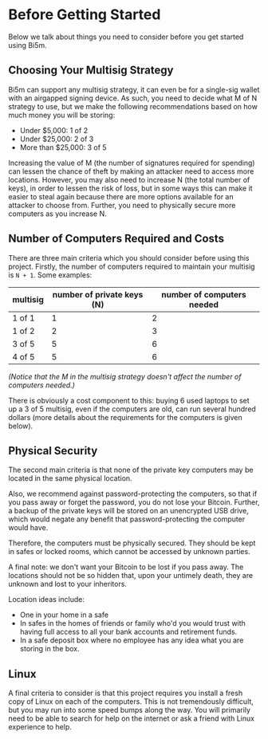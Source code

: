 # Before Getting Started

Below we talk about things you need to consider before you get started using
Bi5m.

## Choosing Your Multisig Strategy

Bi5m can support any multisig strategy, it can even be for a single-sig wallet
with an airgapped signing device. As such, you need to decide what M of N
strategy to use, but we make the following recommendations based on how much
money you will be storing:

* Under $5,000: 1 of 2
* Under $25,000: 2 of 3
* More than $25,000: 3 of 5

Increasing the value of M (the number of signatures required for spending) can
lessen the chance of theft by making an attacker need to access more locations.
However, you may also need to increase N (the total number of keys), in order
to lessen the risk of loss, but in some ways this can make it easier to steal
again because there are more options available for an attacker to choose from.
Further, you need to physically secure more computers as you increase N.

## Number of Computers Required and Costs

There are three main criteria which you should consider before using this
project. Firstly, the number of computers required to maintain your multisig is
`N + 1`. Some examples:

multisig | number of private keys (N) | number of computers needed
-------- | -------------------------- | --------------------------
1 of 1   | 1                          | 2
1 of 2   | 2                          | 3
3 of 5   | 5                          | 6
4 of 5   | 5                          | 6

_(Notice that the M in the multisig strategy doesn't affect the number of
computers needed.)_

There is obviously a cost component to this: buying 6 used laptops to set up a
3 of 5 multisig, even if the computers are old, can run several hundred
dollars (more details about the requirements for the computers is given below).

## Physical Security

The second main criteria is that none of the private key computers may be
located in the same physical location.

Also, we recommend against password-protecting the computers, so that if you
pass away or forget the password, you do not lose your Bitcoin. Further, a
backup of the private keys will be stored on an unencrypted USB drive, which
would negate any benefit that password-protecting the computer would have.

Therefore, the computers must be physically secured. They should be kept in
safes or locked rooms, which cannot be accessed by unknown parties.

A final note: we don't want your Bitcoin to be lost if you pass away. The
locations should not be so hidden that, upon your untimely death, they are
unknown and lost to your inheritors.

Location ideas include:

- One in your home in a safe
- In safes in the homes of friends or family who'd you would trust with having
  full access to all your bank accounts and retirement funds.
- In a safe deposit box where no employee has any idea what you are storing in
  the box.

## Linux

A final criteria to consider is that this project requires you install a fresh
copy of Linux on each of the computers. This is not tremendously difficult, but
you may run into some speed bumps along the way. You will primarily need to be
able to search for help on the internet or ask a friend with Linux experience
to help.
